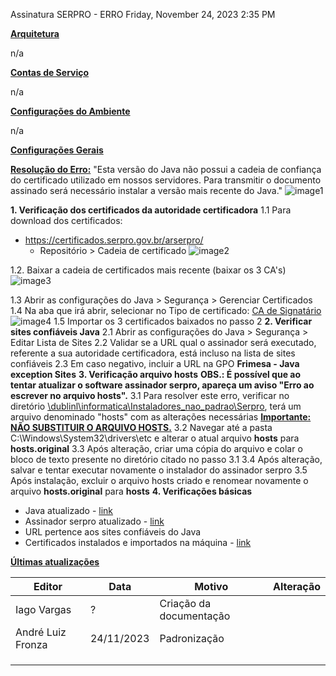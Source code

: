 Assinatura SERPRO - ERRO
Friday, November 24, 2023
2:35 PM

**<u>Arquitetura</u>**

n/a

**<u>Contas de Serviço</u>**

n/a

**<u>Configurações do Ambiente</u>**

n/a

**<u>Configurações Gerais</u>**

**<u>Resolução do Erro:</u>**
"Esta versão do Java não possui a cadeia de confiança do certificado utilizado em nossos servidores. Para transmitir o documento assinado será necessário instalar a versão mais recente do Java."
![image1](../../../_resources/image1-12.png)

**1. Verificação dos certificados da autoridade certificadora**
1.1 Para download dos certificados:
- <https://certificados.serpro.gov.br/arserpro/>
  - Repositório \> Cadeia de certificado
![image2](../../../_resources/image2-6.png)

1.2. Baixar a cadeia de certificados mais recente (baixar os 3 CA's)
![image3](../../../_resources/image3-3.png)

1.3 Abrir as configurações do Java \> Segurança \> Gerenciar Certificados
1.4 Na aba que irá abrir, selecionar no Tipo de certificado: <u>CA de Signatário</u>
![image4](../../../_resources/image4-2.png)
1.5 Importar os 3 certificados baixados no passo 2
**2. Verificar sites confiáveis Java**
2.1 Abrir as configurações do Java \> Segurança \> Editar Lista de Sites
2.2 Validar se a URL qual o assinador será executado, referente a sua autoridade certificadora, está incluso na lista de sites confiáveis
2.3 Em caso negativo, incluir a URL na GPO **Frimesa - Java exception Sites**
**3. Verificação arquivo hosts**
**OBS.: É possível que ao tentar atualizar o software assinador serpro, apareça um aviso "Erro ao escrever no arquivo hosts".**
3.1 Para resolver este erro, verificar no diretório [\\dublinl\informatica\Instaladores_nao_padrao\Serpro](file://dublinl/informatica/Instaladores_nao_padrao/Serpro), terá um arquivo denominado "hosts" com as alterações necessárias
**<u>Importante: NÃO SUBSTITUIR O ARQUIVO HOSTS.</u>**
3.2 Navegar até a pasta C:\Windows\System32\drivers\etc e alterar o atual arquivo **hosts** para **hosts.original**
3.3 Após alteração, criar uma cópia do arquivo e colar o bloco de texto presente no diretório citado no passo 3.1
3.4 Após alteração, salvar e tentar executar novamente o instalador do assinador serpro
3.5 Após instalação, excluir o arquivo hosts criado e renomear novamente o arquivo **hosts.original** para **hosts**
**4. Verificações básicas**
- Java atualizado - [link](https://www.java.com/pt-BR/download/manual.jsp)
- Assinador serpro atualizado - [link](https://www.serpro.gov.br/links-fixos-superiores/assinador-digital/assinador-serpro)
- URL pertence aos sites confiáveis do Java
- Certificados instalados e importados na máquina - [link](https://certificados.serpro.gov.br/arserpro/)

**<u>Últimas atualizações</u>**  

| Editor            | Data       | Motivo                  | Alteração |
|-------------------|------------|-------------------------|-----------|
| Iago Vargas       | ?          | Criação da documentação |          |
| André Luiz Fronza | 24/11/2023 | Padronização            |           |
|                   |            |                         |           |
|                   |            |                         |           |
|                   |            |                         |           |

